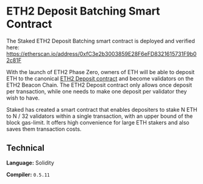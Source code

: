 # ETH2 Deposit Batching Smart Contract

The Staked ETH2 Deposit Batching smart contract is deployed and verified here: https://etherscan.io/address/0xfC3e2b3003859E28F6eFD8321615731F9b02c81F

With the launch of ETH2 Phase Zero, owners of ETH will be able to deposit ETH to the canonical [ETH2 Deposit contract](https://github.com/ethereum/eth2.0-specs/blob/dev/solidity_deposit_contract/deposit_contract.sol) and become validators on the ETH2 Beacon Chain. The ETH2 Deposit contract only allows once deposit per transaction, while one needs to make one deposit per validator they wish to have.

Staked has created a smart contract that enables depositers to stake N ETH to N / 32 validators within a single transaction, with an upper bound of the block gas-limit. It offers high convenience for large ETH stakers and also saves them transaction costs.

## Technical

**Language:** Solidity

**Compiler:** `0.5.11`
